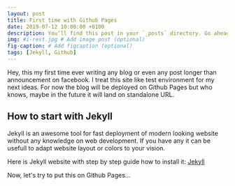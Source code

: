 ```yaml
---
layout: post
title: First time with Github Pages
date: 2019-07-12 10:00:00 +0100
description: You’ll find this post in your `_posts` directory. Go ahead and edit it and re-build the site to see your changes. # Add post description (optional)
img: #i-rest.jpg # Add image post (optional)
fig-caption: # Add figcaption (optional)
tags: [Jekyll, Github]
---
```

Hey, this my first time ever writing any blog or even any post longer than announcement on facebook. I treat this site like test environment for my next ideas. For now the blog will be deployed on Github Pages but who knows, maybe in the future it will land on standalone URL.  

## How to start with Jekyll
Jekyll is an awesome tool for fast deployment of modern looking website without any knowledge on web development. If you have any it can be usefull to adapt website layout or colors to your vision.

Here is Jekyll website with step by step guide how to install it:
[Jekyll](https://jekyllrb.com/docs/)

Now, let's try to put this on Github Pages...